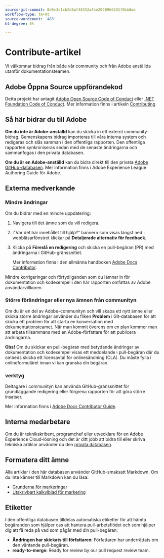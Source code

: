 ```yaml
---
source-git-commit: 0d0c3c1cb2d0af48352afbe2028966331f0bb8ae
workflow-type: tm+mt
source-wordcount: '483'
ht-degree: 5%

---
```

# Contribute-artikel

Vi välkomnar bidrag från både vår community och från Adobe anställda utanför dokumentationsteamen.

## Adobe Öppna Source uppförandekod

Detta projekt har antagit [Adobe Open Source Code of Conduct](code-of-conduct.md) eller [.NET Foundation Code of Conduct](https://dotnetfoundation.org/code-of-conduct). Mer information finns i artikeln [Contributing](contributing.md).

## Så här bidrar du till Adobe

**Om du inte är Adobe-anställd** kan du skicka in ett externt community-bidrag. Gemenskapens bidrag importeras till våra interna system och redigeras och slås samman i den offentliga rapporten. Den offentliga rapporten synkroniseras sedan med de senaste ändringarna och sammanfogas i den privata databasen.

**Om du är en Adobe-anställd** kan du bidra direkt till den privata [Adobe GitHub-databasen](https://git.corp.adobe.com/AdobeDocs/). Mer information finns i Adobe Experience League Authoring Guide för Adobe.

## Externa medverkande

### Mindre ändringar

Om du bidrar med en mindre uppdatering:

1. Navigera till det ämne som du vill redigera.
1. I&quot;Var det här innehållet till hjälp?&quot; bannern som visas längst ned i webbläsarfönstret klickar på **Detaljerade alternativ för feedback**.
1. Klicka på **Föreslå en redigering** och skicka en pull-begäran (PR) med ändringarna i GitHub-gränssnittet.

   Mer information finns i den allmänna handboken [Adobe Docs Contributor](https://experienceleague.adobe.com/docs/contributor/contributor-guide/introduction.html).

Mindre korrigeringar och förtydliganden som du lämnar in för dokumentation och kodexempel i den här rapporten omfattas av Adobe användarvillkoren.

### Större förändringar eller nya ämnen från communityn

Om du är en del av Adobe-communityn och vill skapa ett nytt ämne eller skicka större ändringar använder du fliken **Problem** i Git-databasen för att skicka ett problem för att starta en konversation med dokumentationsteamet. När man kommit överens om en plan kommer man att arbeta tillsammans med en Adobe-författare för att publicera ändringarna.

**Obs!** Om du skickar en pull-begäran med betydande ändringar av dokumentation och kodexempel visas ett meddelande i pull-begäran där du ombeds skicka ett licensavtal för onlinesändning (CLA). Du måste fylla i onlineformuläret innan vi kan granska din begäran.

### verktyg

Deltagare i communityn kan använda GitHub-gränssnittet för grundläggande redigering eller förgrena rapporten för att göra större insatser.

Mer information finns i [Adobe Docs Contributor Guide](https://experienceleague.adobe.com/docs/contributor/contributor-guide/introduction.html).

## Interna medarbetare

Om du är teknikskribent, programchef eller utvecklare för en Adobe Experience Cloud-lösning och det är ditt jobb att bidra till eller skriva tekniska artiklar använder du den [privata databasen](https://git.corp.adobe.com/AdobeDocs).

## Formatera ditt ämne

Alla artiklar i den här databasen använder GitHub-smaksatt Markdown. Om du inte känner till Markdown kan du läsa:

* [Grunderna för markeringar](https://help.github.com/articles/getting-started-with-writing-and-formatting-on-github/)
* [Utskrivbart kalkylblad för markering](https://guides.github.com/pdfs/markdown-cheatsheet-online.pdf)

## Etiketter

I den offentliga databasen tilldelas automatiska etiketter för att hämta begäranden som hjälper oss att hantera pull-arbetsflödet och som hjälper dig att få reda på vad som pågår med din pull-begäran:

* **Ändringen har skickats till författaren**: Författaren har underrättats om den väntande pull-begäran.
* **ready-to-merge**: Ready for review by our pull request review team.

